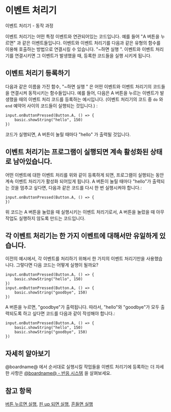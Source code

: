 # 이벤트 처리기

이벤트 처리기 - 동작 과정

이벤트 처리기는 어떤 특정 이벤트와 연관되어있는 코드입니다. 예를 들어 "A 버튼을 누르면" 과 같은 이벤트들입니다. 이벤트와 이벤트 처리기를 다음과 같은 유형의 함수를 이용해 호출하는 방법으로 연결시킬 수 있습니다. "~하면 실행 <event>". 이벤트와 이벤트 처리기를 연결시키면 그 이벤트가 발생했을 때, 등록한 코드들을 실행 시키게 됩니다.

## 이벤트 처리기 등록하기

다음과 같은 이름을 가진 함수, "~하면 실행 <event>" 은 어떤 이벤트와 이벤트 처리기의 코드들을 연결시켜 동작시키는 함수들입니다. 예를 들어, 다음은 A 버튼을 누르는 이벤트가 발생했을 때의 이벤트 처리 코드를 등록하는 예시입니다. (이벤트 처리기의 코드 중 `do` 와 `end` 예약어 사이의 코드들이 실행되는 것입니다.) :

```blocks
input.onButtonPressed(Button.A, () => {
    basic.showString("hello", 150)
})
```

코드가 실행되면, A 버튼이 눌릴 때마다 "hello" 가 출력될 것입니다.

## 이벤트 처리기는 프로그램이 실행되면 계속 활성화된 상태로 남아있습니다.

어떤 이벤트에 대한 이벤트 처리를 위와 같이 등록하게 되면, 프로그램이 실행되는 동안 계속 이벤트 처리기가 활성화 되어있게 됩니다. A 버튼이 눌릴 때마다 "hello"가 출력되는 것을 멈추고 싶다면, 다음과 같은 코드를 다시 한 번 실행시켜야 합니다.:

```blocks
input.onButtonPressed(Button.A, () => {
})
```

위 코드는 A 버튼을 눌렀을 때 실행시키는 이벤트 처리기로서, A 버튼을 눌렀을 때 아무 작업도 실행하지 않도록 만드는 코드입니다.

## 각 이벤트 처리기는 한 가지 이벤트에 대해서만 유일하게 있습니다.

이전의 예시에서, 각 이벤트를 처리하기 위해서 한 가지의 이벤트 처리기만을 사용했습니다. 그렇다면 다음 코드는 어떻게 실행이 될까요?

```blocks
input.onButtonPressed(Button.A, () => {
    basic.showString("hello", 150)
})
input.onButtonPressed(Button.A, () => {
    basic.showString("goodbye", 150)
})
```

A 버튼을 누르면, "goodbye"가 출력됩니다. 따라서, "hello"와 "goodbye"가 모두 출력되도록 하고 싶다면 코드를 다음과 같이 작성해야 합니다.:

```blocks
input.onButtonPressed(Button.A, () => {
    basic.showString("hello", 150)
    basic.showString("goodbye", 150)
})
```

## 자세히 알아보기

@boardname@ 에서 순서대로 실행시킬 작업들을 이벤트 처리기에 등록하는 더 자세한 사항은 [ @boardname@ - 반응 시스템](/device/reactive) 을 살펴보세요.

## 참고 항목

[버튼 누르면 실행](/reference/input/on-button-pressed), [핀 up 되면 실행](/reference/input/on-pin-pressed), [흔들면 실행](/reference/input/on-gesture)